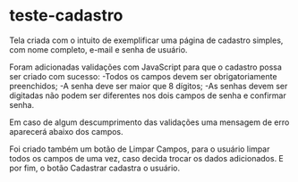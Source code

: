 # teste-cadastro

Tela criada com o intuito de exemplificar uma página de cadastro simples, com nome completo, e-mail e senha de usuário.

Foram adicionadas validações com JavaScript para que o cadastro possa ser criado com sucesso:
-Todos os campos devem ser obrigatoriamente preenchidos;
-A senha deve ser maior que 8 dígitos;
-As senhas devem ser digitadas não podem ser diferentes nos dois campos de senha e confirmar senha.

Em caso de algum descumprimento das validações uma mensagem de erro aparecerá abaixo dos campos.

Foi criado também um botão de Limpar Campos, para o usuário limpar todos os campos de uma vez, caso decida trocar os dados adicionados.
E por fim, o botão Cadastrar cadastra o usuário.
